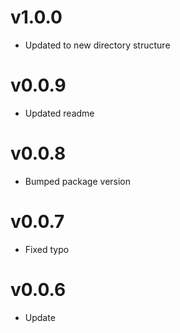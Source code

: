 # v1.0.0

* Updated to new directory structure

# v0.0.9

* Updated readme

# v0.0.8

* Bumped package version

# v0.0.7

* Fixed typo

# v0.0.6

* Update
